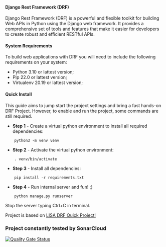 #### Django Rest Framework (DRF)

Django Rest Framework (DRF) is a powerful and flexible toolkit for building Web APIs in Python using the Django web framework. It provides a comprehensive set of tools and features that make it easier for developers to create robust and efficient RESTful APIs.

#### System Requirements

To build web applications with DRF you will need to include the following requirements on your system:

- Python 3.10 or lattest version;
- Pip 22.0 or lattest version;
- Virtualenv 20.19 or lattest version;

#### Quick Install

This guide aims to jump start the project settings and bring a fast hands-on DRF Project. However, to enable and run the project, some commands are still required.

- **Step 1** - Create a virtual python environment to install all required dependencies:
~~~
    python3 -m venv venv
~~~

- **Step 2** - Activate the virtual python environment:
~~~
    . venv/bin/activate
~~~

- **Step 3** - Install all dependencies:
~~~
    pip install -r requirements.txt
~~~

- **Step 4** - Run internal server and fun! ;)
~~~
    python manage.py runserver
~~~

Stop the server typing Ctrl+C in terminal. 

Project is based on [LISA DRF Quick Project!](<https://github.com/lisa-ufersa/django-quickproject>)

### Project constantly tested by SonarCloud
[![Quality Gate Status](https://sonarcloud.io/api/project_badges/measure?project=DanielLinsAndrade_GerenciamentoDeConsultasMedicas&metric=alert_status)](https://sonarcloud.io/summary/new_code?id=DanielLinsAndrade_GerenciamentoDeConsultasMedicas)
